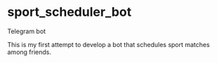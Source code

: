 # sport_scheduler_bot
Telegram bot

This is my first attempt to develop a bot that schedules sport matches among friends.
